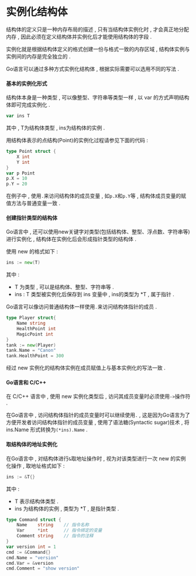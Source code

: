 # 实例化结构体

结构体的定义只是一种内存布局的描述 , 只有当结构体实例化时 , 才会真正地分配内存 , 因此必须在定义结构体并实例化后才能使用结构体的字段 .

实例化就是根据结构体定义的格式创建一份与格式一致的内存区域 , 结构体实例与实例间的内存是完全独立的 .

Go语言可以通过多种方式实例化结构体 , 根据实际需要可以选用不同的写法 .

#### 基本的实例化形式

结构体本身是一种类型 , 可以像整型、字符串等类型一样 , 以 var 的方式声明结构体即可完成实例化 .

```go
var ins T
```

其中 , T为结构体类型 , ins为结构体的实例 .

用结构体表示的点结构\(Point\)的实例化过程请参见下面的代码 :

```go
type Point struct {
    X int
    Y int
}
var p Point
p.X = 10
p.Y = 20
```

在例子中 , 使用`.`来访问结构体的成员变量 , 如`p.X`和`p.Y`等 , 结构体成员变量的赋值方法与普通变量一致 .

#### 创建指针类型的结构体

Go语言中 , 还可以使用new关键字对类型\(包括结构体、整型、浮点数、字符串等\)进行实例化 , 结构体在实例化后会形成指针类型的结构体 .

使用 new 的格式如下 :

```go
ins := new(T)
```

其中 :

* T 为类型 , 可以是结构体、整型、字符串等 . 
* ins : T 类型被实例化后保存到 ins 变量中 , ins的类型为 \*T , 属于指针 . 

Go语言可以像访问普通结构体一样使用`.`来访问结构体指针的成员 .

```go
type Player struct{
    Name string
    HealthPoint int
    MagicPoint int
}
tank := new(Player)
tank.Name = "Canon"
tank.HealthPoint = 300
```

经过 new 实例化的结构体实例在成员赋值上与基本实例化的写法一致 .

#### Go语言和 C/C++

在 C/C++ 语言中 , 使用 new 实例化类型后 , 访问其成员变量时必须使用`->`操作符 .

在Go语言中 , 访问结构体指针的成员变量时可以继续使用`.` , 这是因为Go语言为了方便开发者访问结构体指针的成员变量 , 使用了语法糖\(Syntactic sugar\)技术 , 将 ins.Name 形式转换为`(*ins).Name` .

#### 取结构体的地址实例化

在Go语言中 , 对结构体进行`&`取地址操作时 , 视为对该类型进行一次 new 的实例化操作 , 取地址格式如下 :

```go
ins := &T{}
```

其中 : 

* T 表示结构体类型 . 
* ins 为结构体的实例 , 类型为 \*T , 是指针类型 . 

```go
type Command struct {
    Name    string    // 指令名称
    Var     *int      // 指令绑定的变量
    Comment string    // 指令的注释
}
var version int = 1
cmd := &Command{}
cmd.Name = "version"
cmd.Var = &version
cmd.Comment = "show version"
```



